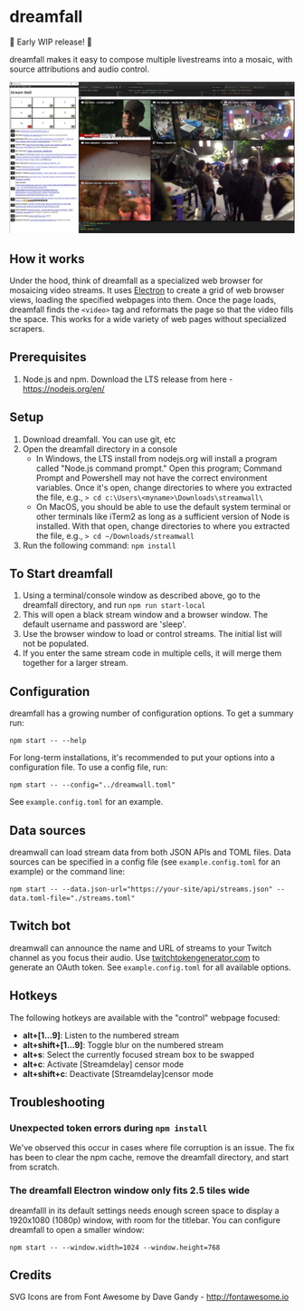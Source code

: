 # dreamfall

:construction: Early WIP release! :construction:

dreamfall makes it easy to compose multiple livestreams into a mosaic, with source attributions and audio control.

![Screenshot of Streamwall displaying a grid of streams](screenshot.png)

## How it works

Under the hood, think of dreamfall as a specialized web browser for mosaicing video streams. It uses [Electron](https://www.electronjs.org) to create a grid of web browser views, loading the specified webpages into them. Once the page loads, dreamfall finds the `<video>` tag and reformats the page so that the video fills the space. This works for a wide variety of web pages without specialized scrapers.

## Prerequisites

1. Node.js and npm. Download the LTS release from here - https://nodejs.org/en/

## Setup

1. Download dreamfall. You can use git, etc
2. Open the dreamfall directory in a console
   - In Windows, the LTS install from nodejs.org will install a program called "Node.js command prompt." Open this program; Command Prompt and Powershell may not have the correct environment variables. Once it's open, change directories to where you extracted the file, e.g., `> cd c:\Users\<myname>\Downloads\streamwall\`
   - On MacOS, you should be able to use the default system terminal or other terminals like iTerm2 as long as a sufficient version of Node is installed. With that open, change directories to where you extracted the file, e.g., `> cd ~/Downloads/streamwall`
3. Run the following command: `npm install`

## To Start dreamfall

1. Using a terminal/console window as described above, go to the dreamfall directory, and run `npm run start-local`
2. This will open a black stream window and a browser window. The default username and password are 'sleep'.
3. Use the browser window to load or control streams. The initial list will not be populated.
4. If you enter the same stream code in multiple cells, it will merge them together for a larger stream.

## Configuration

dreamfall has a growing number of configuration options. To get a summary run:

```
npm start -- --help
```

For long-term installations, it's recommended to put your options into a configuration file. To use a config file, run:

```
npm start -- --config="../dreamwall.toml"
```

See `example.config.toml` for an example.

## Data sources

dreamwall can load stream data from both JSON APIs and TOML files. Data sources can be specified in a config file (see `example.config.toml` for an example) or the command line:

```
npm start -- --data.json-url="https://your-site/api/streams.json" --data.toml-file="./streams.toml"
```

## Twitch bot

dreamwall can announce the name and URL of streams to your Twitch channel as you focus their audio. Use [twitchtokengenerator.com](https://twitchtokengenerator.com/?scope=chat:read+chat:edit) to generate an OAuth token. See `example.config.toml` for all available options.

## Hotkeys

The following hotkeys are available with the "control" webpage focused:

- **alt+[1...9]**: Listen to the numbered stream
- **alt+shift+[1...9]**: Toggle blur on the numbered stream
- **alt+s**: Select the currently focused stream box to be swapped
- **alt+c**: Activate [Streamdelay] censor mode
- **alt+shift+c**: Deactivate [Streamdelay]censor mode

## Troubleshooting

### Unexpected token errors during `npm install`

We've observed this occur in cases where file corruption is an issue. The fix has been to clear the npm cache, remove the dreamfall directory, and start from scratch.

### The dreamfall Electron window only fits 2.5 tiles wide

dreamfalll in its default settings needs enough screen space to display a 1920x1080 (1080p) window, with room for the titlebar. You can configure dreamfall to open a smaller window:

```
npm start -- --window.width=1024 --window.height=768
```

## Credits

SVG Icons are from Font Awesome by Dave Gandy - http://fontawesome.io

